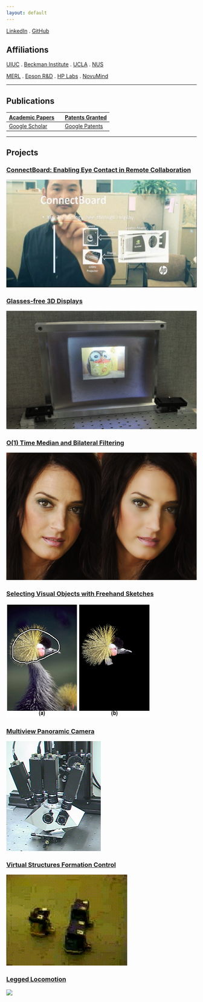 ```yaml
---
layout: default
---
```


[LinkedIn](https://www.linkedin.com/in/karhantan) . [GitHub](https://github.com/karhan-tan)

## Affiliations

[UIUC](http://vision.ai.illinois.edu) . [Beckman Institute](https://beckman.illinois.edu/research/fellows-and-awards/graduate/alumni) . [UCLA](http://www.cs.ucla.edu) . [NUS](http://www.comp.nus.edu.sg) 

[MERL](http://www.merl.com) . [Epson R&D](https://epson.com) . [HP Labs](http://www.hpl.hp.com/research/) . [NovuMind](http://www.novumind.com)


------


## Publications

[Academic Papers](/Publications) | |  [Patents Granted](/patents) 
:---|:---|:---
[Google Scholar](https://scholar.google.com/citations?hl=en&user=Fz17zgcAAAAJ) |  | [Google Patents](https://patents.google.com/?inventor=kar-han+tan,Kar+Han+Tan&status=GRANT&clustered=false&sort=new&num=100)


------


## Projects 

### [ConnectBoard: Enabling Eye Contact in Remote Collaboration](/ConnectBoard) 

[![](/ConnectBoard/ConnectBoard.png)](/ConnectBoard)

### [Glasses-free 3D Displays](/C3D)

[![](/C3D/C3D_View.gif)](/C3D)

### [O(1) Time Median and Bilateral Filtering](/CTMBF)

[![](/CTMBF/ctbf.jpg)](/CTMBF)

### [Selecting Visual Objects with Freehand Sketches](/Selection)

[![](/Selection/selection_files/fig01.jpeg)](/Selection)

### [Multiview Panoramic Camera](/Pyramid)

[![](/Pyramid/camera_files/spam_setup.jpeg)](/Pyramid)

### [Virtual Structures Formation Control](/VS)

[![](/assets/mif_qt4.gif)](/VS)

### [Legged Locomotion](/Legged)

[![](/assets/Walking.gif)](/Legged)

